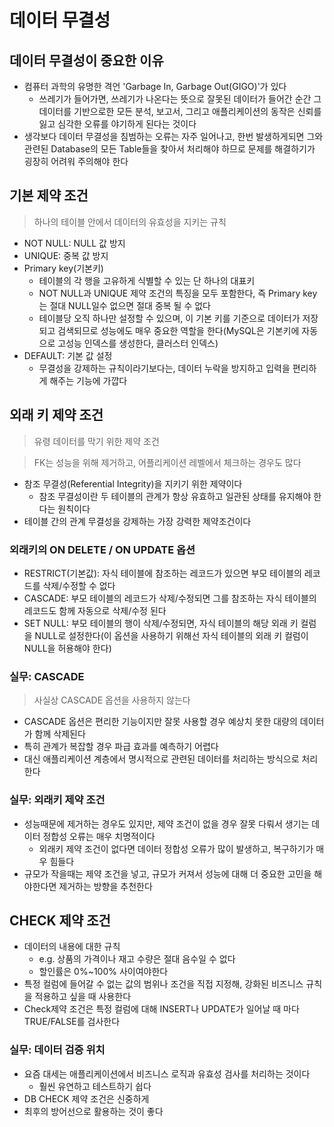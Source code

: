 # 데이터 무결성

## 데이터 무결성이 중요한 이유

- 컴퓨터 과학의 유명한 격언 'Garbage In, Garbage Out(GIGO)'가 있다
  - 쓰레기가 들어가면, 쓰레기가 나온다는 뜻으로 잘못된 데이터가 들어간 순간 그 데이터를 기반으로한 모든 분석, 보고서, 그리고 애플리케이션의 동작은 신뢰를 잃고 심각한 오류를 야기하게 된다는 것이다
- 생각보다 데이터 무결성을 침범하는 오류는 자주 일어나고, 한번 발생하게되면 그와 관련된 Database의 모든 Table들을 찾아서 처리해야 하므로 문제를 해결하기가 굉장히 어려워 주의해야 한다

## 기본 제약 조건

> 하나의 테이블 안에서 데이터의 유효성을 지키는 규칙

- NOT NULL: NULL 값 방지
- UNIQUE: 중복 값 방지
- Primary key(기본키)
  - 테이블의 각 행을 고유하게 식별할 수 있는 단 하나의 대표키
  - NOT NULL과 UNIQUE 제약 조건의 특징을 모두 포함한다, 즉 Primary key는 절대 NULL일수 없으면 절대 중복 될 수 없다
  - 테이블당 오직 하나만 설정할 수 있으며, 이 기본 키를 기준으로 데이터가 저장되고 검색되므로 성능에도 매우 중요한 역할을 한다(MySQL은 기본키에 자동으로 고성능 인덱스를 생성한다, 클러스터 인덱스)
- DEFAULT: 기본 값 설정
  - 무결성을 강제하는 규칙이라기보다는, 데이터 누락을 방지하고 입력을 편리하게 해주는 기능에 가깝다

## 외래 키 제약 조건

> 유령 데이터를 막기 위한 제약 조건

> FK는 성능을 위해 제거하고, 어플리케이션 레벨에서 체크하는 경우도 많다

- 참조 무결성(Referential Integrity)을 지키기 위한 제약이다
  - 참조 무결성이란 두 테이블의 관계가 항상 유효하고 일관된 상태를 유지해야 한다는 원칙이다
- 테이블 간의 관계 무결성을 강제하는 가장 강력한 제약조건이다

### 외래키의 ON DELETE / ON UPDATE 옵션

- RESTRICT(기본값): 자식 테이블에 참조하는 레코드가 있으면 부모 테이블의 레코드를 삭제/수정할 수 없다
- CASCADE: 부모 테이블의 레코드가 삭제/수정되면 그를 참조하는 자식 테이블의 레코드도 함께 자동으로 삭제/수정 된다
- SET NULL: 부모 테이블의 행이 삭제/수정되면, 자식 테이블의 해당 외래 키 컬럼을 NULL로 설정한다(이 옵션을 사용하기 위해선 자식 테이블의 외래 키 컬럼이 NULL을 허용해야 한다)

### 실무: CASCADE

> 사실상 CASCADE 옵션을 사용하지 않는다

- CASCADE 옵션은 편리한 기능이지만 잘못 사용할 경우 예상치 못한 대량의 데이터가 함께 삭제된다
- 특히 관계가 복잡할 경우 파급 효과를 예측하기 어렵다
- 대신 애플리케이션 계층에서 명시적으로 관련된 데이터를 처리하는 방식으로 처리한다

### 실무: 외래키 제약 조건

- 성능때문에 제거하는 경우도 있지만, 제약 조건이 없을 경우 잘못 다뤄서 생기는 데이터 정합성 오류는 매우 치명적이다
  - 외래키 제약 조건이 없다면 데이터 정합성 오류가 많이 발생하고, 복구하기가 매우 힘들다
- 규모가 작을때는 제약 조건을 넣고, 규모가 커져서 성능에 대해 더 중요한 고민을 해야한다면 제거하는 방향을 추천한다

## CHECK 제약 조건

- 데이터의 내용에 대한 규칙
  - e.g. 상품의 가격이나 재고 수량은 절대 음수일 수 없다
  - 할인률은 0%~100% 사이여야한다
- 특정 컬럼에 들어갈 수 없는 값의 범위나 조건을 직접 지정해, 강화된 비즈니스 규칙을 적용하고 싶을 때 사용한다
- Check제약 조건은 특정 컬럼에 대해 INSERT나 UPDATE가 일어날 때 마다 TRUE/FALSE를 검사한다

### 실무: 데이터 검증 위치

- 요즘 대세는 애플리케이션에서 비즈니스 로직과 유효성 검사를 처리하는 것이다
  - 훨씬 유연하고 테스트하기 쉽다
- DB CHECK 제약 조건은 신중하게
- 최후의 방어선으로 활용하는 것이 좋다
